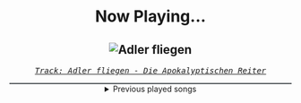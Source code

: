 <div align="center"> 
<h1>Now Playing...</h1>

![Adler fliegen](https://i.scdn.co/image/ab67616d00001e0262c3086c8c02289ead2a7250)
--
_<samp><a href="https://open.spotify.com/track/0zhifYXC21jjDwivaFBgQU">Track: Adler fliegen - Die Apokalyptischen Reiter</a></samp>_

<div style="border: 1px #4B5054 solid"></div>
<details>
  <summary>
    Previous played songs
  </summary>
  <table>
    <thead>
      <tr>
        <th>
          Artist
        </th>
        <th>
          Song
        </th>
        <th>
          Link
        </th>
      </tr>
    </thead>
    <tbody>
      <tr><td>Die Apokalyptischen Reiter</td><td>Adler fliegen</td><td><a href="https://open.spotify.com/track/0zhifYXC21jjDwivaFBgQU">https://open.spotify.com/track/0zhifYXC21jjDwivaFBgQU</a></td></tr><tr><td>Ihsahn</td><td>TWICE BORN</td><td><a href="https://open.spotify.com/track/4MCq8x9jHxbwhwPq0OwRMS">https://open.spotify.com/track/4MCq8x9jHxbwhwPq0OwRMS</a></td></tr><tr><td>Hulkoff</td><td>Stenfinn</td><td><a href="https://open.spotify.com/track/5Mn2Zck1NnpBBBib0eo7CZ">https://open.spotify.com/track/5Mn2Zck1NnpBBBib0eo7CZ</a></td></tr><tr><td>Telema</td><td>Страх</td><td><a href="https://open.spotify.com/track/0vMoNDsjDXM6qaT75Hs1aP">https://open.spotify.com/track/0vMoNDsjDXM6qaT75Hs1aP</a></td></tr><tr><td>MAVIS</td><td>Limerent</td><td><a href="https://open.spotify.com/track/6dpSD1U7QGMbPigtFYaGJ3">https://open.spotify.com/track/6dpSD1U7QGMbPigtFYaGJ3</a></td></tr><tr><td>Doro</td><td>True Metal Maniacs</td><td><a href="https://open.spotify.com/track/2ybLxA4t9APvlxjK0y8Wuu">https://open.spotify.com/track/2ybLxA4t9APvlxjK0y8Wuu</a></td></tr><tr><td>Void Chapter</td><td>Diabolic (feat. Daedric) - HIGHSOCIETY Remix</td><td><a href="https://open.spotify.com/track/1Ncoqp1km4UNntfgF9RlbG">https://open.spotify.com/track/1Ncoqp1km4UNntfgF9RlbG</a></td></tr><tr><td>Any Given Day</td><td>Come Whatever May</td><td><a href="https://open.spotify.com/track/4BpuVTxcqHH21MdmzhPmXe">https://open.spotify.com/track/4BpuVTxcqHH21MdmzhPmXe</a></td></tr><tr><td>BUNNY</td><td>Run</td><td><a href="https://open.spotify.com/track/0qGMiFAWCcYHLqH8pXO2bh">https://open.spotify.com/track/0qGMiFAWCcYHLqH8pXO2bh</a></td></tr><tr><td>Celtian</td><td>Maleficio de Sangre</td><td><a href="https://open.spotify.com/track/0yrwngOPqQ4OWj79Nny4WP">https://open.spotify.com/track/0yrwngOPqQ4OWj79Nny4WP</a></td></tr><tr><td>Alleviate</td><td>Better</td><td><a href="https://open.spotify.com/track/0tGaI4MwYRIoixtbnkGJj2">https://open.spotify.com/track/0tGaI4MwYRIoixtbnkGJj2</a></td></tr><tr><td>INVERNO</td><td>Embers Glow</td><td><a href="https://open.spotify.com/track/1KsM8wUa95N7ATzp9oLMFN">https://open.spotify.com/track/1KsM8wUa95N7ATzp9oLMFN</a></td></tr><tr><td>VLTIMAS</td><td>Miserere</td><td><a href="https://open.spotify.com/track/5TY35X7lpN5nLcAy7pQD6U">https://open.spotify.com/track/5TY35X7lpN5nLcAy7pQD6U</a></td></tr><tr><td>Nik Nocturnal</td><td>In Da Club</td><td><a href="https://open.spotify.com/track/71YdqquS1ShWUiUfL7wXZE">https://open.spotify.com/track/71YdqquS1ShWUiUfL7wXZE</a></td></tr><tr><td>Capsule</td><td>Ferox</td><td><a href="https://open.spotify.com/track/1ES3yfWsv21v6YMuKyzoWN">https://open.spotify.com/track/1ES3yfWsv21v6YMuKyzoWN</a></td></tr><tr><td>Less Than Hollow</td><td>The Last Time</td><td><a href="https://open.spotify.com/track/4YXmWAo4IHhHpkZbtlwBYm">https://open.spotify.com/track/4YXmWAo4IHhHpkZbtlwBYm</a></td></tr><tr><td>NOVELISTS</td><td>Mourning The Dawn</td><td><a href="https://open.spotify.com/track/0AvzlxMd2IEXZEQXNBtQNm">https://open.spotify.com/track/0AvzlxMd2IEXZEQXNBtQNm</a></td></tr><tr><td>breakk.away</td><td>Outside</td><td><a href="https://open.spotify.com/track/5w4XPMyvehdEJdtU4ZU67B">https://open.spotify.com/track/5w4XPMyvehdEJdtU4ZU67B</a></td></tr><tr><td>Synestia</td><td>The Poetic Edda</td><td><a href="https://open.spotify.com/track/42eJ4p6e2MkmwKcLuMU1Ve">https://open.spotify.com/track/42eJ4p6e2MkmwKcLuMU1Ve</a></td></tr><tr><td>Foreword</td><td>Sandman</td><td><a href="https://open.spotify.com/track/1uNCMbBiWoSlH0mDcskB0A">https://open.spotify.com/track/1uNCMbBiWoSlH0mDcskB0A</a></td></tr>
    </tbody>
  </table>
</details>

</div>
